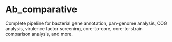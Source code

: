 # Ab_comparative
Complete pipeline for bacterial gene annotation, pan-genome analysis, COG analysis, virulence factor screening, core-to-core, core-to-strain comparison analysis, and more.
